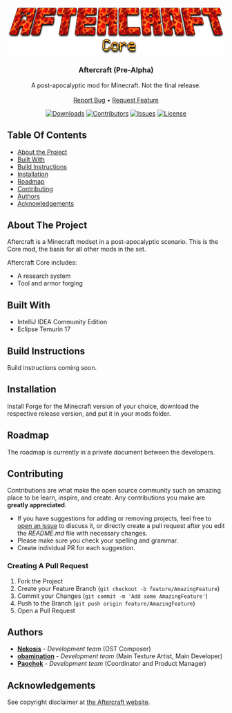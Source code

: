 <br/>
<p align="center">
  <a href="https://github.com/Aftercraft/core-prealpha">
    <img src="https://github.com/Aftercraft/core-prealpha/blob/main/images/logo.png?raw=true" alt="Logo">
  </a>

  <h3 align="center">Aftercraft (Pre-Alpha)</h3>

  <p align="center">
    A post-apocalyptic mod for Minecraft. Not the final release.
    <br/>
    <br/>
    <a href="https://github.com/Aftercraft/core-prealpha/issues">Report Bug</a>
    •
    <a href="https://github.com/Aftercraft/core-prealpha/issues">Request Feature</a>
  </p>
</p>

<p align="center">
  <a href="https://img.shields.io/github/downloads/Aftercraft/core-prealpha/total"><img alt="Downloads" src="https://img.shields.io/github/downloads/Aftercraft/core-prealpha/total"></a>
  <a href="https://img.shields.io/github/contributors/Aftercraft/core-prealpha?color=dark-green"><img alt="Contributors" src="https://img.shields.io/github/contributors/Aftercraft/core-prealpha?color=dark-green"></a>
  <a href="https://img.shields.io/github/issues/Aftercraft/core-prealpha"><img alt="Issues" src="https://img.shields.io/github/issues/Aftercraft/core-prealpha"></a>
  <a href="https://img.shields.io/github/license/Aftercraft/core-prealpha"><img alt="License" src="https://img.shields.io/github/license/Aftercraft/core-prealpha"></a>
</p>

## Table Of Contents

* [About the Project](#about-the-project)
* [Built With](#built-with)
* [Build Instructions](#build-instructions)
* [Installation](#installation)
* [Roadmap](#roadmap)
* [Contributing](#contributing)
* [Authors](#authors)
* [Acknowledgements](#acknowledgements)

## About The Project

Aftercraft is a Minecraft modset in a post-apocalyptic scenario. This is the Core mod, the basis for all other mods in the set.

Aftercraft Core includes:
* A research system
* Tool and armor forging

## Built With

* IntelliJ IDEA Community Edition
* Eclipse Temurin 17

## Build Instructions

Build instructions coming soon.

## Installation

Install Forge for the Minecraft version of your choice, download the respective release version, and put it in your mods folder.

## Roadmap

The roadmap is currently in a private document between the developers.

## Contributing

Contributions are what make the open source community such an amazing place to be learn, inspire, and create. Any contributions you make are **greatly appreciated**.
* If you have suggestions for adding or removing projects, feel free to [open an issue](https://github.com/Aftercraft/core-prealpha/issues/new) to discuss it, or directly create a pull request after you edit the *README.md* file with necessary changes.
* Please make sure you check your spelling and grammar.
* Create individual PR for each suggestion.

### Creating A Pull Request

1. Fork the Project
2. Create your Feature Branch (`git checkout -b feature/AmazingFeature`)
3. Commit your Changes (`git commit -m 'Add some AmazingFeature'`)
4. Push to the Branch (`git push origin feature/AmazingFeature`)
5. Open a Pull Request

## Authors

* **[Nekosis](https://github.com/Nekosis/)** - *Development team* (OST Composer)
* **[obamination](https://github.com/obamination/)** - *Development team* (Main Texture Artist, Main Developer)
* **[Paochok](https://github.com/Paochok/)** - *Development team* (Coordinator and Product Manager)

## Acknowledgements

See copyright disclaimer at [the Aftercraft website](https://aftercraft.github.io).
